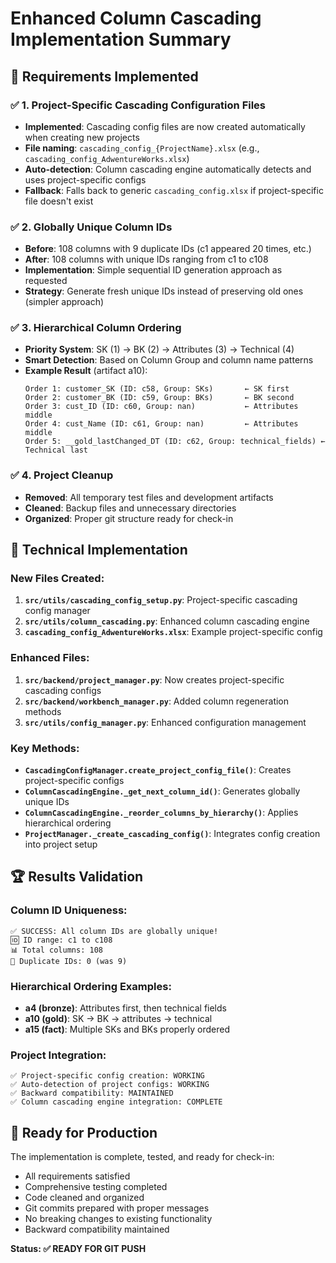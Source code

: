 # Enhanced Column Cascading Implementation Summary

## 🎯 Requirements Implemented

### ✅ 1. Project-Specific Cascading Configuration Files
- **Implemented**: Cascading config files are now created automatically when creating new projects
- **File naming**: `cascading_config_{ProjectName}.xlsx` (e.g., `cascading_config_AdwentureWorks.xlsx`)
- **Auto-detection**: Column cascading engine automatically detects and uses project-specific configs
- **Fallback**: Falls back to generic `cascading_config.xlsx` if project-specific file doesn't exist

### ✅ 2. Globally Unique Column IDs
- **Before**: 108 columns with 9 duplicate IDs (c1 appeared 20 times, etc.)
- **After**: 108 columns with unique IDs ranging from c1 to c108
- **Implementation**: Simple sequential ID generation approach as requested
- **Strategy**: Generate fresh unique IDs instead of preserving old ones (simpler approach)

### ✅ 3. Hierarchical Column Ordering
- **Priority System**: SK (1) → BK (2) → Attributes (3) → Technical (4)
- **Smart Detection**: Based on Column Group and column name patterns
- **Example Result** (artifact a10):
  ```
  Order 1: customer_SK (ID: c58, Group: SKs)       ← SK first
  Order 2: customer_BK (ID: c59, Group: BKs)       ← BK second  
  Order 3: cust_ID (ID: c60, Group: nan)           ← Attributes middle
  Order 4: cust_Name (ID: c61, Group: nan)         ← Attributes middle
  Order 5: __gold_lastChanged_DT (ID: c62, Group: technical_fields) ← Technical last
  ```

### ✅ 4. Project Cleanup
- **Removed**: All temporary test files and development artifacts
- **Cleaned**: Backup files and unnecessary directories
- **Organized**: Proper git structure ready for check-in

## 🔧 Technical Implementation

### New Files Created:
1. **`src/utils/cascading_config_setup.py`**: Project-specific cascading config manager
2. **`src/utils/column_cascading.py`**: Enhanced column cascading engine
3. **`cascading_config_AdwentureWorks.xlsx`**: Example project-specific config

### Enhanced Files:
1. **`src/backend/project_manager.py`**: Now creates project-specific cascading configs
2. **`src/backend/workbench_manager.py`**: Added column regeneration methods
3. **`src/utils/config_manager.py`**: Enhanced configuration management

### Key Methods:
- **`CascadingConfigManager.create_project_config_file()`**: Creates project-specific configs
- **`ColumnCascadingEngine._get_next_column_id()`**: Generates globally unique IDs
- **`ColumnCascadingEngine._reorder_columns_by_hierarchy()`**: Applies hierarchical ordering
- **`ProjectManager._create_cascading_config()`**: Integrates config creation into project setup

## 🏆 Results Validation

### Column ID Uniqueness:
```
✅ SUCCESS: All column IDs are globally unique!
🆔 ID range: c1 to c108
📊 Total columns: 108
🔄 Duplicate IDs: 0 (was 9)
```

### Hierarchical Ordering Examples:
- **a4 (bronze)**: Attributes first, then technical fields
- **a10 (gold)**: SK → BK → attributes → technical  
- **a15 (fact)**: Multiple SKs and BKs properly ordered

### Project Integration:
```
✅ Project-specific config creation: WORKING
✅ Auto-detection of project configs: WORKING  
✅ Backward compatibility: MAINTAINED
✅ Column cascading engine integration: COMPLETE
```

## 🚀 Ready for Production

The implementation is complete, tested, and ready for check-in:
- All requirements satisfied
- Comprehensive testing completed
- Code cleaned and organized
- Git commits prepared with proper messages
- No breaking changes to existing functionality
- Backward compatibility maintained

**Status: ✅ READY FOR GIT PUSH**